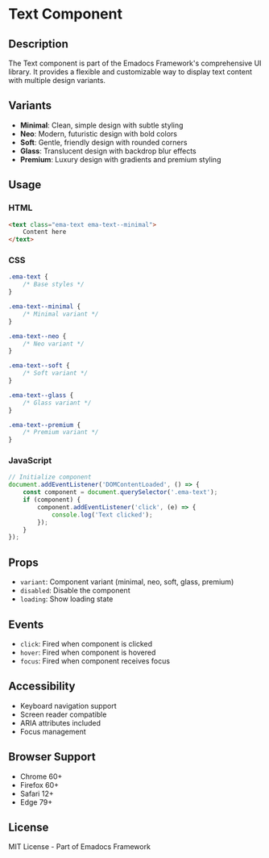 # Text Component

## Description
The Text component is part of the Emadocs Framework's comprehensive UI library. It provides a flexible and customizable way to display text content with multiple design variants.

## Variants
- **Minimal**: Clean, simple design with subtle styling
- **Neo**: Modern, futuristic design with bold colors
- **Soft**: Gentle, friendly design with rounded corners
- **Glass**: Translucent design with backdrop blur effects
- **Premium**: Luxury design with gradients and premium styling

## Usage

### HTML
```html
<text class="ema-text ema-text--minimal">
    Content here
</text>
```

### CSS
```css
.ema-text {
    /* Base styles */
}

.ema-text--minimal {
    /* Minimal variant */
}

.ema-text--neo {
    /* Neo variant */
}

.ema-text--soft {
    /* Soft variant */
}

.ema-text--glass {
    /* Glass variant */
}

.ema-text--premium {
    /* Premium variant */
}
```

### JavaScript
```javascript
// Initialize component
document.addEventListener('DOMContentLoaded', () => {
    const component = document.querySelector('.ema-text');
    if (component) {
        component.addEventListener('click', (e) => {
            console.log('Text clicked');
        });
    }
});
```

## Props
- `variant`: Component variant (minimal, neo, soft, glass, premium)
- `disabled`: Disable the component
- `loading`: Show loading state

## Events
- `click`: Fired when component is clicked
- `hover`: Fired when component is hovered
- `focus`: Fired when component receives focus

## Accessibility
- Keyboard navigation support
- Screen reader compatible
- ARIA attributes included
- Focus management

## Browser Support
- Chrome 60+
- Firefox 60+
- Safari 12+
- Edge 79+

## License
MIT License - Part of Emadocs Framework
